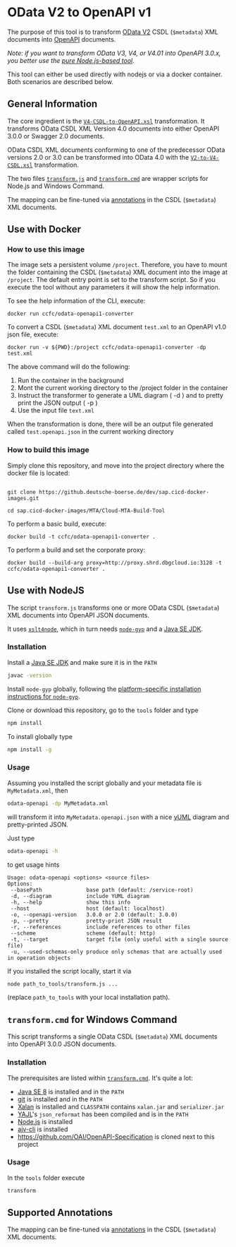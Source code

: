 # OData V2 to OpenAPI v1

The purpose of this tool is to transform [OData V2](http://www.odata.org) CSDL (`$metadata`) XML documents into [OpenAPI](https://github.com/OAI/OpenAPI-Specification) documents.

_Note: if you want to transform OData V3, V4, or V4.01 into OpenAPI 3.0.x, you better use the [pure Node.js-based tool](test)._

This tool can either be used directly with nodejs or via a docker container. Both scenarios are described below.

## General Information

The core ingredient is the [`V4-CSDL-to-OpenAPI.xsl`](V4-CSDL-to-OpenAPI.xsl) transformation. It transforms OData CSDL XML Version 4.0 documents into either OpenAPI 3.0.0 or Swagger 2.0 documents.

OData CSDL XML documents conforming to one of the predecessor OData versions 2.0 or 3.0 can be transformed into OData 4.0 with the [`V2-to-V4-CSDL.xsl`](V2-to-V4-CSDL.xsl) transformation.

The two files [`transform.js`](transform.js) and [`transform.cmd`](transform.cmd) are wrapper scripts for Node.js and Windows Command.

The mapping can be fine-tuned via [annotations](../doc/Annotations.md) in the CSDL (`$metadata`) XML documents.

## Use with Docker

### How to use this image
The image sets a persistent volume ```/project```. Therefore, you have to mount the folder containing the CSDL (`$metadata`) XML document into the image at ```/project```. The default entry point is set to the transform script. So if you execute the tool without any parameters it will show the help information.

 
To see the help information of the CLI, execute:

```docker run ccfc/odata-openapi1-converter```

To convert a CSDL (`$metadata`) XML document ```test.xml``` to an OpenAPI v1.0 json file, execute:

```docker run -v ${PWD}:/project ccfc/odata-openapi1-converter -dp test.xml```

The above command will do the following:
1. Run the container in the background
1. Mont the current working directory to the /project folder in the container
1. Instruct the transformer to generate a UML diagram ( -d ) and to pretty print the JSON output ( -p )
1. Use the input file ```text.xml```

When the transformation is done, there will be an output file generated called ```test.openapi.json``` in the current working directory

### How to build this image

Simply clone this repository, and move into the project directory where the docker file is located:

```

git clone https://github.deutsche-boerse.de/dev/sap.cicd-docker-images.git

cd sap.cicd-docker-images/MTA/Cloud-MTA-Build-Tool

```

To perform a basic build, execute:

```docker build -t ccfc/odata-openapi1-converter .```

To perform a build and set the corporate proxy:

```docker build --build-arg proxy=http://proxy.shrd.dbgcloud.io:3128 -t ccfc/odata-openapi1-converter .```

## Use with NodeJS

The script `transform.js` transforms one or more OData CSDL (`$metadata`) XML documents into OpenAPI JSON documents. 

It uses [`xslt4node`](https://www.npmjs.com/package/xslt4node), which in turn needs [`node-gyp`](https://www.npmjs.com/package/node-gyp) and a [Java SE JDK](http://jdk.java.net).

### Installation

Install a [Java SE JDK](http://jdk.java.net) and make sure it is in the `PATH`

```sh
javac -version
```

 Install `node-gyp` globally, following the [platform-specific installation instructions for `node-gyp`](https://github.com/nodejs/node-gyp/blob/master/README.md#installation).


Clone or download this repository, go to the `tools` folder and type
```sh
npm install
```

To install globally type
```sh
npm install -g
```
### Usage

Assuming you installed the script globally and your metadata file is `MyMetadata.xml`, then
```sh
odata-openapi -dp MyMetadata.xml
```
will transform it into `MyMetadata.openapi.json` with a nice [yUML](https://yuml.me/) diagram and pretty-printed JSON. 


Just type
```sh
odata-openapi -h
```
to get usage hints
```
Usage: odata-openapi <options> <source files>
Options:
 --basePath              base path (default: /service-root)
 -d, --diagram           include YUML diagram
 -h, --help              show this info
 --host                  host (default: localhost)
 -o, --openapi-version   3.0.0 or 2.0 (default: 3.0.0)
 -p, --pretty            pretty-print JSON result
 -r, --references        include references to other files
 --scheme                scheme (default: http)
 -t, --target            target file (only useful with a single source file)
 -u, --used-schemas-only produce only schemas that are actually used in operation objects
 ```

If you installed the script locally, start it via
```sh
node path_to_tools/transform.js ...
```
(replace `path_to_tools` with your local installation path).


## `transform.cmd` for Windows Command

This script transforms a single OData CSDL (`$metadata`) XML documents into OpenAPI 3.0.0 JSON documents. 

### Installation

The prerequisites are listed within [`transform.cmd`](transform.cmd). It's quite a lot:
- [Java SE 8](http://www.oracle.com/technetwork/java/javase/downloads/index.html) is installed and in the `PATH`
- [git](https://git-for-windows.github.io/) is installed and in the `PATH`
- [Xalan](http://xalan.apache.org/xalan-j/downloads.html) is installed and `CLASSPATH` contains `xalan.jar` and `serializer.jar`
- [YAJL](https://github.com/lloyd/yajl)'s `json_reformat` has been compiled and is in the `PATH`
- [Node.js](https://nodejs.org/) is installed
- [ajv-cli](https://www.npmjs.com/package/ajv-cli) is installed
- https://github.com/OAI/OpenAPI-Specification is cloned next to this project

### Usage

In the `tools` folder execute
```sh
transform
```


## Supported Annotations

The mapping can be fine-tuned via [annotations](../doc/Annotations.md) in the CSDL (`$metadata`) XML documents.
